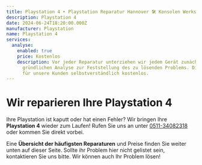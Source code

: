 ```yaml
---
title: Playstation 4 ‣ Playstation Reparatur Hannover 🛠️ Konsolen Werkstatt
description: Playstation 4
date: 2024-06-24T18:20:00.000Z
manufacturer: Playstation
name: Playstation 4
services:
  analyse:
    enabled: true
    price: Kostenlos
    description: Vor jeder Reparatur unterziehen wir jedem Gerät zunächst einer
      gründlichen Analyse zur Feststellung des zu lösenden Problems. Diese ist
      für unsere Kunden selbstverständlich kostenlos.
---
```

# Wir reparieren Ihre Playstation 4

Ihre Playstation ist kaputt oder hat einen Fehler? Wir bringen Ihre **Playstation 4** wieder zum Laufen! Rufen Sie uns an unter [0511-34082318](tel:051134082318) oder kommen Sie direkt vorbei.

Eine **Übersicht der häufigsten Reparaturen** und Preise finden Sie weiter unten auf dieser Seite. Sollte ihr Problem hier nicht gelistet sein, kontaktieren Sie uns bitte. Wir können auch Ihr Problem lösen!
